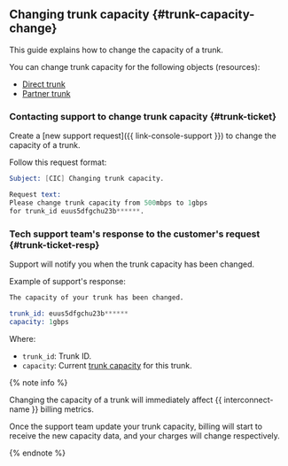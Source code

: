 ## Changing trunk capacity {#trunk-capacity-change}

This guide explains how to change the capacity of a trunk.

You can change trunk capacity for the following objects (resources):
* [Direct trunk](../../interconnect/concepts/trunk.md)
* [Partner trunk](../../interconnect/concepts/trunk.md#partner-link) 


### Contacting support to change trunk capacity {#trunk-ticket}

Create a [new support request]({{ link-console-support }}) to change the capacity of a trunk.

Follow this request format:


```s
Subject: [CIC] Changing trunk capacity.

Request text:
Please change trunk capacity from 500mbps to 1gbps
for trunk_id euus5dfgchu23b******.
```


### Tech support team's response to the customer's request {#trunk-ticket-resp}

Support will notify you when the trunk capacity has been changed.

Example of support's response:

```s
The capacity of your trunk has been changed.

trunk_id: euus5dfgchu23b******
capacity: 1gbps
```

Where: 

* `trunk_id`: Trunk ID.
* `capacity`: Current [trunk capacity](../../interconnect/concepts/capacity.md) for this trunk.


{% note info %}

Changing the capacity of a trunk will immediately affect {{ interconnect-name }} billing metrics.

Once the support team update your trunk capacity, billing will start to receive the new capacity data, and your charges will change respectively. 

{% endnote %}

